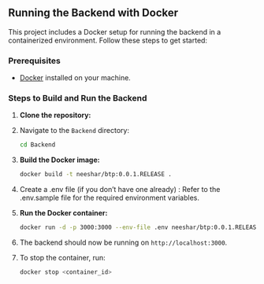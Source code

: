 ## Running the Backend with Docker

This project includes a Docker setup for running the backend in a containerized environment. Follow these steps to get started:

### Prerequisites

- [Docker](https://www.docker.com/get-started) installed on your machine.

### Steps to Build and Run the Backend

1. **Clone the repository:**
2. Navigate to the `Backend` directory:
   ```bash
   cd Backend
   ```
3. **Build the Docker image:**

   ```bash
   docker build -t neeshar/btp:0.0.1.RELEASE .

   ```

4. Create a .env file (if you don’t have one already) : Refer to the .env.sample file for the required environment variables.

5. **Run the Docker container:**

   ```bash
   docker run -d -p 3000:3000 --env-file .env neeshar/btp:0.0.1.RELEASE

   ```

6. The backend should now be running on `http://localhost:3000`.
7. To stop the container, run:
   ```bash
   docker stop <container_id>
   ```
